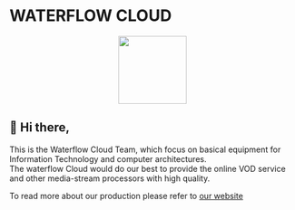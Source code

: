 # WATERFLOW CLOUD

<div align="center">
<img height="120px" width="120px" src="https://github.com/waterflow-cloud.png"/>
</div>

## 👋 Hi there,

This is the Waterflow Cloud Team, which focus on basical equipment for Information Technology and computer architectures.  \
The waterflow Cloud would do our best to provide the online VOD service and other media-stream processors with high quality.

To read more about our production please refer to [our website](https://waterflow.cloud)
